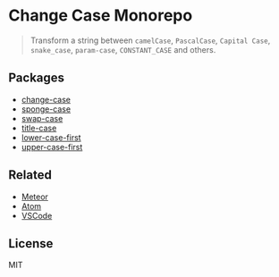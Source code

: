 # Change Case Monorepo

> Transform a string between `camelCase`, `PascalCase`, `Capital Case`, `snake_case`, `param-case`, `CONSTANT_CASE` and others.

## Packages

- [change-case](https://github.com/blakeembrey/change-case/tree/master/packages/change-case)
- [sponge-case](https://github.com/blakeembrey/change-case/tree/master/packages/sponge-case)
- [swap-case](https://github.com/blakeembrey/change-case/tree/master/packages/swap-case)
- [title-case](https://github.com/blakeembrey/change-case/tree/master/packages/title-case)
- [lower-case-first](https://github.com/blakeembrey/change-case/tree/master/packages/lower-case-first)
- [upper-case-first](https://github.com/blakeembrey/change-case/tree/master/packages/upper-case-first)

## Related

- [Meteor](https://github.com/Konecty/change-case)
- [Atom](https://github.com/robhurring/atom-change-case)
- [VSCode](https://github.com/wmaurer/vscode-change-case)

## License

MIT
